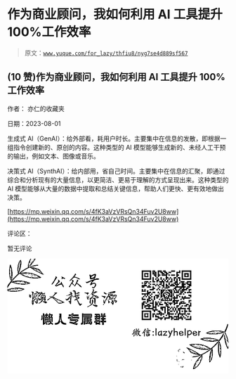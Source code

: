 # 作为商业顾问，我如何利用 AI 工具提升 100%工作效率

> 原文：[`www.yuque.com/for_lazy/thfiu8/nyg7se4d889sf567`](https://www.yuque.com/for_lazy/thfiu8/nyg7se4d889sf567)



## (10 赞)作为商业顾问，我如何利用 AI 工具提升 100%工作效率 

作者： 亦仁的收藏夹 

日期：2023-08-01 

生成式 AI（GenAI）：给外部看，耗用户时长。主要集中在信息的发散，即根据一组指令创建新的、原创的内容。这种类型的 AI 模型能够生成新的、未经人工干预的输出，例如文本、图像或音乐。 

决策式 AI（SynthAI）：给内部用，省自己时间。主要集中在信息的汇聚，即通过综合和分析现有的大量信息，以更简洁、更易于理解的方式呈现出来。这种类型的 AI 模型能够从大量的数据中提取和总结关键信息，帮助人们更快、更有效地做出决策。 

[https://mp.weixin.qq.com/s/4fK3aVzVRsQn34Fuv2U8ww](https://mp.weixin.qq.com/s/4fK3aVzVRsQn34Fuv2U8ww) 

评论区： 

暂无评论 

![](img/894d30a529e7c37bcd3392323c99941c.png)  
